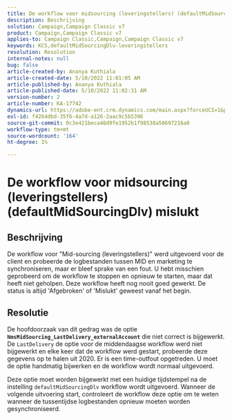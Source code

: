 ```yaml
---
title: De workflow voor midsourcing (leveringstellers) (defaultMidSourcingDlv) mislukt
description: Beschrijving
solution: Campaign,Campaign Classic v7
product: Campaign,Campaign Classic v7
applies-to: Campaign Classic,Campaign,Campaign Classic v7
keywords: KCS,defaultMidSourcingDlv-leveringstellers
resolution: Resolution
internal-notes: null
bug: false
article-created-by: Ananya Kuthiala
article-created-date: 5/10/2022 11:01:05 AM
article-published-by: Ananya Kuthiala
article-published-date: 5/10/2022 11:02:31 AM
version-number: 2
article-number: KA-17742
dynamics-url: https://adobe-ent.crm.dynamics.com/main.aspx?forceUCI=1&pagetype=entityrecord&etn=knowledgearticle&id=fcd8117b-50d0-ec11-a7b5-0022480a8e40
exl-id: f4264dbd-35f6-4a7d-a126-2aac9c5b5396
source-git-commit: 0c3e421beca46d9fe1952b1f98538a50697216a0
workflow-type: tm+mt
source-wordcount: '164'
ht-degree: 1%

---
```


# De workflow voor midsourcing (leveringstellers) (defaultMidSourcingDlv) mislukt

## Beschrijving

De workflow voor &quot;Mid-sourcing (leveringstellers)&quot; werd uitgevoerd voor de client en probeerde de logbestanden tussen MID en marketing te synchroniseren, maar er bleef sprake van een fout. U hebt misschien geprobeerd om de workflow te stoppen en opnieuw te starten, maar dat heeft niet geholpen. Deze workflow heeft nog nooit goed gewerkt. De status is altijd &#39;Afgebroken&#39; of &#39;Mislukt&#39; geweest vanaf het begin.

## Resolutie


De hoofdoorzaak van dit gedrag was de optie<b> `NmsMidSourcing_LastDelivery_externalAccount`</b> die niet correct is bijgewerkt. De `LastDelivery` de optie voor de middendaagse workflow werd niet bijgewerkt en elke keer dat de workflow werd gestart, probeerde deze gegevens op te halen uit 2020. Er is een time-outfout opgetreden. U moet de optie handmatig bijwerken en de workflow wordt normaal uitgevoerd.

Deze optie moet worden bijgewerkt met een huidige tijdstempel na de instelling `defaultMidSourcingDlv` workflow wordt uitgevoerd. Wanneer de volgende uitvoering start, controleert de workflow deze optie om te weten wanneer de tussentijdse logbestanden opnieuw moeten worden gesynchroniseerd.
